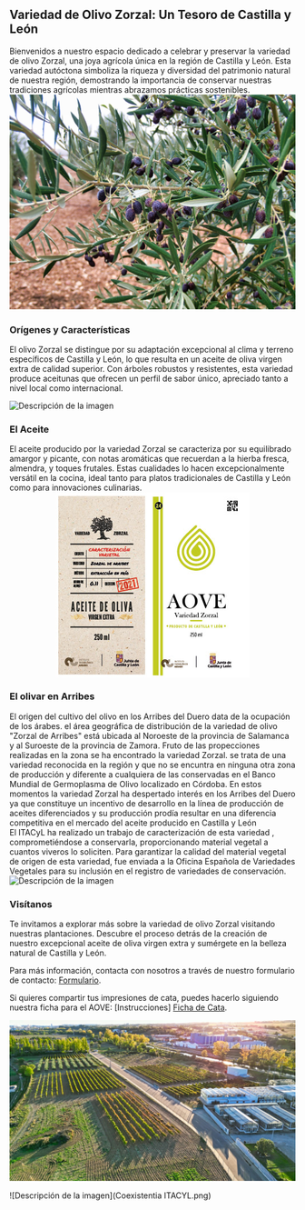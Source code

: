 ## Variedad de Olivo Zorzal: Un Tesoro de Castilla y León


Bienvenidos a nuestro espacio dedicado a celebrar y preservar la variedad de olivo Zorzal, una joya agrícola única en la región de Castilla y León. Esta variedad autóctona simboliza la riqueza y diversidad del patrimonio natural de nuestra región, demostrando la importancia de conservar nuestras tradiciones agrícolas mientras abrazamos prácticas sostenibles.
![Descripción de la imagen](zorzal_br.jpg)
### Orígenes y Características
El olivo Zorzal se distingue por su adaptación excepcional al clima y terreno específicos de Castilla y León, lo que resulta en un aceite de oliva virgen extra de calidad superior. Con árboles robustos y resistentes, esta variedad produce aceitunas que ofrecen un perfil de sabor único, apreciado tanto a nivel local como internacional.

<img src="Vídeo sin título.gif" alt="Descripción de la imagen" style="display: block; margin: 0 auto;">

### El Aceite
El aceite producido por la variedad Zorzal se caracteriza por su equilibrado amargor y picante, con notas aromáticas que recuerdan a la hierba fresca, almendra, y toques frutales. Estas cualidades lo hacen excepcionalmente versátil en la cocina, ideal tanto para platos tradicionales de Castilla y León como para innovaciones culinarias.
<img src="etiquetas_Mesa de trabajo 1.jpg" alt="Descripción de la imagen" style="display: block; margin: 0 auto;">
### El olivar en Arribes
El origen del cultivo del olivo en los Arribes del Duero data de la ocupación de los árabes. el área geográfica de distribución de la variedad de olivo "Zorzal de Arribes" está ubicada al Noroeste de la provincia de Salamanca y al Suroeste de la provincia de Zamora. Fruto de las propecciones realizadas en la zona se ha encontrado la variedad Zorzal. se trata de una variedad reconocida en la región y que no se encuntra en ninguna otra zona de producción y diferente a cualquiera de las conservadas en el Banco Mundial de Germoplasma de Olivo localizado en Córdoba. En estos momentos la variedad Zorzal ha despertado interés en los Arribes del Duero ya que constituye un incentivo de desarrollo en la línea de producción de aceites diferenciados y su producción prodía resultar en una diferencia competitiva en el mercado del aceite producido en Castilla y León  
El ITACyL  ha realizado un trabajo de caracterización de esta variedad , comprometiéndose a conservarla, proporcionando material vegetal a cuantos viveros lo soliciten. Para garantizar la calidad del material vegetal de origen de esta variedad, fue enviada a la Oficina Española de Variedades Vegetales para su inclusión en el registro de variedades de conservación.
<img src="maquina.gif" alt="Descripción de la imagen" style="display: block; margin: 0 auto;">
### Visítanos
Te invitamos a explorar más sobre la variedad de olivo Zorzal visitando nuestras plantaciones. Descubre el proceso detrás de la creación de nuestro excepcional aceite de oliva virgen extra y sumérgete en la belleza natural de Castilla y León.

Para más información, contacta con nosotros a través de nuestro formulario de contacto:
[Formulario](https://ee.kobotoolbox.org/x/BdkKhP7d).

Si quieres compartir tus impresiones de cata, puedes hacerlo siguiendo nuestra ficha para el AOVE:
[Instrucciones]
[Ficha de Cata](https://ee.kobotoolbox.org/x/BdkKhP7d).

![Descripción de la imagen](zama_br.jpg)


![Descripción de la imagen](Coexistentia ITACYL.png)



